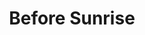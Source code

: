 ---
title: "Before Sunrise"

year: 1995

director: "Richard Linklater"

summary: "He is american, she is french. They have only one night in Vienna to... talk!"

comment: "How can this be so good and so popular as it is? Is it the kitsch, or is it actually hitting a nerve? If you like long takes, this is for you. If you like your movies dubbed in german, get the f away from this website!"

image: "https://media.giphy.com/media/9zt4tLxLtP7Es/giphy.gif"

imdb: "https://www.imdb.com/title/tt0112471/"

quotes:
  - "50,000 years ago, there are not even a million people on the planet. Now there's between five and six billion people on the planet, right? Now, if we all have our own individual soul, where do they all come from? Are modern souls only a fraction of the original souls? /.../ is that why we're all so specialized?"
  - "Wait! I have to say something stupid."
  - "Maybe we should meet here in five years or something."
---